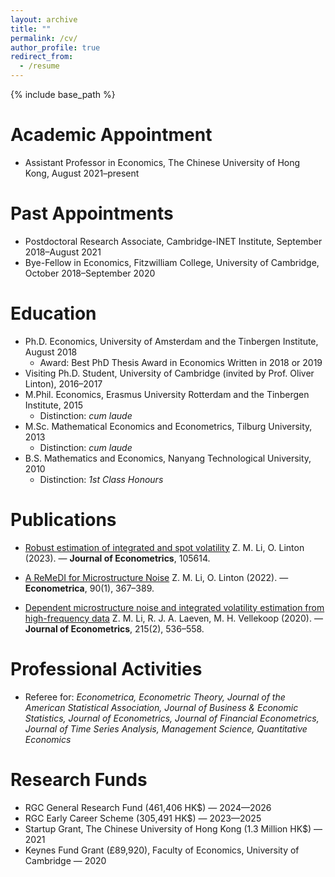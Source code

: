 ```yaml
---
layout: archive
title: ""
permalink: /cv/
author_profile: true
redirect_from:
  - /resume
---
```


{% include base_path %}

Academic Appointment
======
* Assistant Professor in Economics, The Chinese University of Hong Kong, August 2021–present

Past Appointments
======
* Postdoctoral Research Associate, Cambridge-INET Institute, September 2018–August 2021
* Bye-Fellow in Economics, Fitzwilliam College, University of Cambridge, October 2018–September 2020

Education
======
* Ph.D. Economics, University of Amsterdam and the Tinbergen Institute, August 2018  
  * Award: Best PhD Thesis Award in Economics Written in 2018 or 2019
* Visiting Ph.D. Student, University of Cambridge (invited by Prof. Oliver Linton), 2016–2017
* M.Phil. Economics, Erasmus University Rotterdam and the Tinbergen Institute, 2015  
  * Distinction: _cum laude_
* M.Sc. Mathematical Economics and Econometrics, Tilburg University, 2013  
  * Distinction: _cum laude_
* B.S. Mathematics and Economics, Nanyang Technological University, 2010  
  * Distinction: _1st Class Honours_
  
Publications
======

- [Robust estimation of integrated and spot volatility](https://doi.org/10.1016/j.jeconom.2023.105614) 
  Z. M. Li, O. Linton (2023). — **Journal of Econometrics**, 105614.

- [A ReMeDI for Microstructure Noise](https://doi.org/10.3982/ECTA17505)
  Z. M. Li, O. Linton (2022). — **Econometrica**, 90(1), 367–389.

- [Dependent microstructure noise and integrated volatility estimation from high-frequency data](https://doi.org/10.1016/j.jeconom.2019.10.004) 
  Z. M. Li, R. J. A. Laeven, M. H. Vellekoop (2020). — **Journal of Econometrics**, 215(2), 536–558.
  
Professional Activities
======
* Referee for: _Econometrica, Econometric Theory, Journal of the American Statistical Association, Journal of Business & Economic Statistics, Journal of Econometrics, Journal of Financial Econometrics, Journal of Time Series Analysis, Management Science, Quantitative Economics_

Research Funds
======
* RGC General Research Fund (461,406 HK$) — 2024—2026
* RGC Early Career Scheme (305,491 HK$) — 2023—2025
* Startup Grant, The Chinese University of Hong Kong (1.3 Million HK$) — 2021
* Keynes Fund Grant (£89,920), Faculty of Economics, University of Cambridge — 2020
